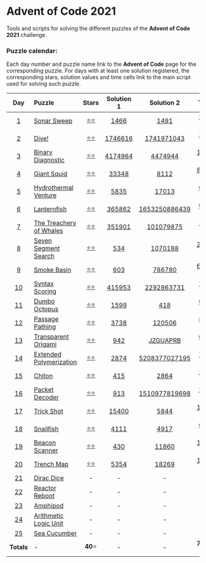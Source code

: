 # Advent of Code 2021

Tools and scripts for solving the different puzzles of the **Advent of Code 2021** 
challenge.

### Puzzle calendar:
Each day number and puzzle name link to the **Advent of Code** page for the 
corresponding puzzle. For days with at least one solution registered, the 
corresponding stars, solution values and time cells link to the main script used for 
solving such puzzle.

|                  **Day**                   | **Puzzle**                                                      |                                               **Stars**                                                |                                          **Solution 1**                                          |                                             **Solution 2**                                              |                                             **Time**                                              |
|:------------------------------------------:|:----------------------------------------------------------------|:------------------------------------------------------------------------------------------------------:|:------------------------------------------------------------------------------------------------:|:-------------------------------------------------------------------------------------------------------:|:-------------------------------------------------------------------------------------------------:|
|  [1](https://adventofcode.com/2021/day/1)  | [Sonar Sweep](https://adventofcode.com/2021/day/1)              | [:star::star:](https://github.com/JaviLunes/AdventCode2021/tree/master/src/aoc2021/day_1/solution.py)  |  [1466](https://github.com/JaviLunes/AdventCode2021/tree/master/src/aoc2021/day_1/solution.py)   |      [1491](https://github.com/JaviLunes/AdventCode2021/tree/master/src/aoc2021/day_1/solution.py)      | [2.10 ms](https://github.com/JaviLunes/AdventCode2021/tree/master/src/aoc2021/day_1/solution.py)  |
|  [2](https://adventofcode.com/2021/day/2)  | [Dive!](https://adventofcode.com/2021/day/2)                    | [:star::star:](https://github.com/JaviLunes/AdventCode2021/tree/master/src/aoc2021/day_2/solution.py)  | [1746616](https://github.com/JaviLunes/AdventCode2021/tree/master/src/aoc2021/day_2/solution.py) |   [1741971043](https://github.com/JaviLunes/AdventCode2021/tree/master/src/aoc2021/day_2/solution.py)   | [2.00 ms](https://github.com/JaviLunes/AdventCode2021/tree/master/src/aoc2021/day_2/solution.py)  |
|  [3](https://adventofcode.com/2021/day/3)  | [Binary Diagnostic](https://adventofcode.com/2021/day/3)        | [:star::star:](https://github.com/JaviLunes/AdventCode2021/tree/master/src/aoc2021/day_3/solution.py)  | [4174964](https://github.com/JaviLunes/AdventCode2021/tree/master/src/aoc2021/day_3/solution.py) |    [4474944](https://github.com/JaviLunes/AdventCode2021/tree/master/src/aoc2021/day_3/solution.py)     | [14.12 ms](https://github.com/JaviLunes/AdventCode2021/tree/master/src/aoc2021/day_3/solution.py) |
|  [4](https://adventofcode.com/2021/day/4)  | [Giant Squid](https://adventofcode.com/2021/day/4)              | [:star::star:](https://github.com/JaviLunes/AdventCode2021/tree/master/src/aoc2021/day_4/solution.py)  |  [33348](https://github.com/JaviLunes/AdventCode2021/tree/master/src/aoc2021/day_4/solution.py)  |      [8112](https://github.com/JaviLunes/AdventCode2021/tree/master/src/aoc2021/day_4/solution.py)      | [85.21 ms](https://github.com/JaviLunes/AdventCode2021/tree/master/src/aoc2021/day_4/solution.py) |
|  [5](https://adventofcode.com/2021/day/5)  | [Hydrothermal Venture](https://adventofcode.com/2021/day/5)     | [:star::star:](https://github.com/JaviLunes/AdventCode2021/tree/master/src/aoc2021/day_5/solution.py)  |  [5835](https://github.com/JaviLunes/AdventCode2021/tree/master/src/aoc2021/day_5/solution.py)   |     [17013](https://github.com/JaviLunes/AdventCode2021/tree/master/src/aoc2021/day_5/solution.py)      |  [0.41 s](https://github.com/JaviLunes/AdventCode2021/tree/master/src/aoc2021/day_5/solution.py)  |
|  [6](https://adventofcode.com/2021/day/6)  | [Lanternfish](https://adventofcode.com/2021/day/6)              | [:star::star:](https://github.com/JaviLunes/AdventCode2021/tree/master/src/aoc2021/day_6/solution.py)  | [365862](https://github.com/JaviLunes/AdventCode2021/tree/master/src/aoc2021/day_6/solution.py)  | [1653250886439](https://github.com/JaviLunes/AdventCode2021/tree/master/src/aoc2021/day_6/solution.py)  | [0.00 μs](https://github.com/JaviLunes/AdventCode2021/tree/master/src/aoc2021/day_6/solution.py)  |
|  [7](https://adventofcode.com/2021/day/7)  | [The Treachery of Whales](https://adventofcode.com/2021/day/7)  | [:star::star:](https://github.com/JaviLunes/AdventCode2021/tree/master/src/aoc2021/day_7/solution.py)  | [351901](https://github.com/JaviLunes/AdventCode2021/tree/master/src/aoc2021/day_7/solution.py)  |   [101079875](https://github.com/JaviLunes/AdventCode2021/tree/master/src/aoc2021/day_7/solution.py)    |  [1.17 s](https://github.com/JaviLunes/AdventCode2021/tree/master/src/aoc2021/day_7/solution.py)  |
|  [8](https://adventofcode.com/2021/day/8)  | [Seven Segment Search](https://adventofcode.com/2021/day/8)     | [:star::star:](https://github.com/JaviLunes/AdventCode2021/tree/master/src/aoc2021/day_8/solution.py)  |   [534](https://github.com/JaviLunes/AdventCode2021/tree/master/src/aoc2021/day_8/solution.py)   |    [1070188](https://github.com/JaviLunes/AdventCode2021/tree/master/src/aoc2021/day_8/solution.py)     | [24.54 s](https://github.com/JaviLunes/AdventCode2021/tree/master/src/aoc2021/day_8/solution.py)  |
|  [9](https://adventofcode.com/2021/day/9)  | [Smoke Basin](https://adventofcode.com/2021/day/9)              | [:star::star:](https://github.com/JaviLunes/AdventCode2021/tree/master/src/aoc2021/day_9/solution.py)  |   [603](https://github.com/JaviLunes/AdventCode2021/tree/master/src/aoc2021/day_9/solution.py)   |     [786780](https://github.com/JaviLunes/AdventCode2021/tree/master/src/aoc2021/day_9/solution.py)     | [62.42 ms](https://github.com/JaviLunes/AdventCode2021/tree/master/src/aoc2021/day_9/solution.py) |
| [10](https://adventofcode.com/2021/day/10) | [Syntax Scoring](https://adventofcode.com/2021/day/10)          | [:star::star:](https://github.com/JaviLunes/AdventCode2021/tree/master/src/aoc2021/day_10/solution.py) | [415953](https://github.com/JaviLunes/AdventCode2021/tree/master/src/aoc2021/day_10/solution.py) |  [2292863731](https://github.com/JaviLunes/AdventCode2021/tree/master/src/aoc2021/day_10/solution.py)   | [2.99 ms](https://github.com/JaviLunes/AdventCode2021/tree/master/src/aoc2021/day_10/solution.py) |
| [11](https://adventofcode.com/2021/day/11) | [Dumbo Octopus](https://adventofcode.com/2021/day/11)           | [:star::star:](https://github.com/JaviLunes/AdventCode2021/tree/master/src/aoc2021/day_11/solution.py) |  [1599](https://github.com/JaviLunes/AdventCode2021/tree/master/src/aoc2021/day_11/solution.py)  |      [418](https://github.com/JaviLunes/AdventCode2021/tree/master/src/aoc2021/day_11/solution.py)      | [0.29 s](https://github.com/JaviLunes/AdventCode2021/tree/master/src/aoc2021/day_11/solution.py)  |
| [12](https://adventofcode.com/2021/day/12) | [Passage Pathing](https://adventofcode.com/2021/day/12)         | [:star::star:](https://github.com/JaviLunes/AdventCode2021/tree/master/src/aoc2021/day_12/solution.py) |  [3738](https://github.com/JaviLunes/AdventCode2021/tree/master/src/aoc2021/day_12/solution.py)  |    [120506](https://github.com/JaviLunes/AdventCode2021/tree/master/src/aoc2021/day_12/solution.py)     | [8.05 s](https://github.com/JaviLunes/AdventCode2021/tree/master/src/aoc2021/day_12/solution.py)  |
| [13](https://adventofcode.com/2021/day/13) | [Transparent Origami](https://adventofcode.com/2021/day/13)     | [:star::star:](https://github.com/JaviLunes/AdventCode2021/tree/master/src/aoc2021/day_13/solution.py) |  [942](https://github.com/JaviLunes/AdventCode2021/tree/master/src/aoc2021/day_13/solution.py)   |   [JZGUAPRB](https://github.com/JaviLunes/AdventCode2021/tree/master/src/aoc2021/day_13/solution.py)    | [6.13 ms](https://github.com/JaviLunes/AdventCode2021/tree/master/src/aoc2021/day_13/solution.py) |
| [14](https://adventofcode.com/2021/day/14) | [Extended Polymerization](https://adventofcode.com/2021/day/14) | [:star::star:](https://github.com/JaviLunes/AdventCode2021/tree/master/src/aoc2021/day_14/solution.py) |  [2874](https://github.com/JaviLunes/AdventCode2021/tree/master/src/aoc2021/day_14/solution.py)  | [5208377027195](https://github.com/JaviLunes/AdventCode2021/tree/master/src/aoc2021/day_14/solution.py) | [7.08 ms](https://github.com/JaviLunes/AdventCode2021/tree/master/src/aoc2021/day_14/solution.py) |
| [15](https://adventofcode.com/2021/day/15) | [Chiton](https://adventofcode.com/2021/day/15)                  | [:star::star:](https://github.com/JaviLunes/AdventCode2021/tree/master/src/aoc2021/day_15/solution.py) |  [415](https://github.com/JaviLunes/AdventCode2021/tree/master/src/aoc2021/day_15/solution.py)   |     [2864](https://github.com/JaviLunes/AdventCode2021/tree/master/src/aoc2021/day_15/solution.py)      | [2.55 s](https://github.com/JaviLunes/AdventCode2021/tree/master/src/aoc2021/day_15/solution.py)  |
| [16](https://adventofcode.com/2021/day/16) | [Packet Decoder](https://adventofcode.com/2021/day/16)          | [:star::star:](https://github.com/JaviLunes/AdventCode2021/tree/master/src/aoc2021/day_16/solution.py) |  [913](https://github.com/JaviLunes/AdventCode2021/tree/master/src/aoc2021/day_16/solution.py)   | [1510977819698](https://github.com/JaviLunes/AdventCode2021/tree/master/src/aoc2021/day_16/solution.py) | [2.11 ms](https://github.com/JaviLunes/AdventCode2021/tree/master/src/aoc2021/day_16/solution.py) |
| [17](https://adventofcode.com/2021/day/17) | [Trick Shot](https://adventofcode.com/2021/day/17)              | [:star::star:](https://github.com/JaviLunes/AdventCode2021/tree/master/src/aoc2021/day_17/solution.py) | [15400](https://github.com/JaviLunes/AdventCode2021/tree/master/src/aoc2021/day_17/solution.py)  |     [5844](https://github.com/JaviLunes/AdventCode2021/tree/master/src/aoc2021/day_17/solution.py)      | [10.43 s](https://github.com/JaviLunes/AdventCode2021/tree/master/src/aoc2021/day_17/solution.py) |
| [18](https://adventofcode.com/2021/day/18) | [Snailfish](https://adventofcode.com/2021/day/18)               | [:star::star:](https://github.com/JaviLunes/AdventCode2021/tree/master/src/aoc2021/day_18/solution.py) |  [4111](https://github.com/JaviLunes/AdventCode2021/tree/master/src/aoc2021/day_18/solution.py)  |     [4917](https://github.com/JaviLunes/AdventCode2021/tree/master/src/aoc2021/day_18/solution.py)      | [0.96 s](https://github.com/JaviLunes/AdventCode2021/tree/master/src/aoc2021/day_18/solution.py)  |
| [19](https://adventofcode.com/2021/day/19) | [Beacon Scanner](https://adventofcode.com/2021/day/19)          | [:star::star:](https://github.com/JaviLunes/AdventCode2021/tree/master/src/aoc2021/day_19/solution.py) |  [430](https://github.com/JaviLunes/AdventCode2021/tree/master/src/aoc2021/day_19/solution.py)   |     [11860](https://github.com/JaviLunes/AdventCode2021/tree/master/src/aoc2021/day_19/solution.py)     | [16.66 s](https://github.com/JaviLunes/AdventCode2021/tree/master/src/aoc2021/day_19/solution.py) |
| [20](https://adventofcode.com/2021/day/20) | [Trench Map](https://adventofcode.com/2021/day/20)              | [:star::star:](https://github.com/JaviLunes/AdventCode2021/tree/master/src/aoc2021/day_20/solution.py) |  [5354](https://github.com/JaviLunes/AdventCode2021/tree/master/src/aoc2021/day_20/solution.py)  |     [18269](https://github.com/JaviLunes/AdventCode2021/tree/master/src/aoc2021/day_20/solution.py)     | [12.62 s](https://github.com/JaviLunes/AdventCode2021/tree/master/src/aoc2021/day_20/solution.py) |
| [21](https://adventofcode.com/2021/day/21) | [Dirac Dice](https://adventofcode.com/2021/day/21)              |                                                   -                                                    |                                                -                                                 |                                                    -                                                    |                                                 -                                                 |
| [22](https://adventofcode.com/2021/day/22) | [Reactor Reboot](https://adventofcode.com/2021/day/22)          |                                                   -                                                    |                                                -                                                 |                                                    -                                                    |                                                 -                                                 |
| [23](https://adventofcode.com/2021/day/23) | [Amphipod](https://adventofcode.com/2021/day/23)                |                                                   -                                                    |                                                -                                                 |                                                    -                                                    |                                                 -                                                 |
| [24](https://adventofcode.com/2021/day/24) | [Arithmetic Logic Unit](https://adventofcode.com/2021/day/24)   |                                                   -                                                    |                                                -                                                 |                                                    -                                                    |                                                 -                                                 |
| [25](https://adventofcode.com/2021/day/25) | [Sea Cucumber](https://adventofcode.com/2021/day/25)            |                                                   -                                                    |                                                -                                                 |                                                    -                                                    |                                                 -                                                 |
|                 **Totals**                 | -                                                               |                                              **40**:star:                                              |                                                -                                                 |                                                    -                                                    |                                            **77.86 s**                                            |
